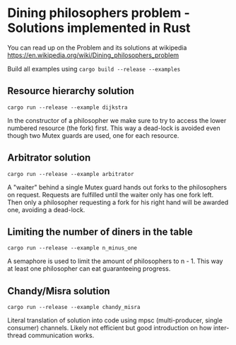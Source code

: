 # Dining philosophers problem - Solutions implemented in Rust

You can read up on the Problem and its solutions at wikipedia <https://en.wikipedia.org/wiki/Dining_philosophers_problem>

Build all examples using `cargo build --release --examples`

## Resource hierarchy solution

`cargo run --release --example dijkstra`

In the constructor of a philosopher we make sure to try to access the lower numbered resource (the fork) first. This way a dead-lock is avoided even though two Mutex guards are used, one for each resource.

## Arbitrator solution

`cargo run --release --example arbitrator`

A "waiter" behind a single Mutex guard hands out forks to the philosophers on request. Requests are fulfilled until the waiter only has one fork left. Then only a philosopher requesting a fork for his right hand will be awarded one, avoiding a dead-lock.

## Limiting the number of diners in the table

`cargo run --release --example n_minus_one`

A semaphore is used to limit the amount of philosophers to n - 1. This way at least one philosopher can eat guaranteeing progress.

## Chandy/Misra solution

`cargo run --release --example chandy_misra`

Literal translation of solution into code using mpsc (multi-producer, single consumer) channels. Likely not efficient but good introduction on how inter-thread communication works.
